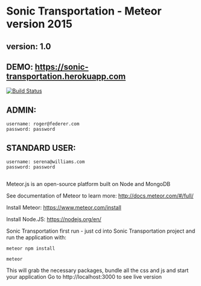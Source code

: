 # Sonic Transportation - Meteor version 2015
## version: 1.0
## DEMO: https://sonic-transportation.herokuapp.com

[![Build Status](https://travis-ci.org/CanJee/Sonic_Transpotation.svg?branch=master)](https://travis-ci.org/CanJee/Sonic_Transpotation)

## ADMIN:

`username: roger@federer.com`      
`password: password`

## STANDARD USER:

`username: serena@williams.com`   
`password: password`
##
Meteor.js is an open-source platform built on Node and MongoDB

See documentation of Meteor to learn more: http://docs.meteor.com/#/full/

Install Meteor: https://www.meteor.com/install

Install Node.JS: https://nodejs.org/en/

Sonic Transportation first run - just cd into Sonic Transportation project and run the application with:

`meteor npm install`

`meteor`

This will grab the necessary packages, bundle all the css and js and start your application
Go to http://localhost:3000 to see live version
